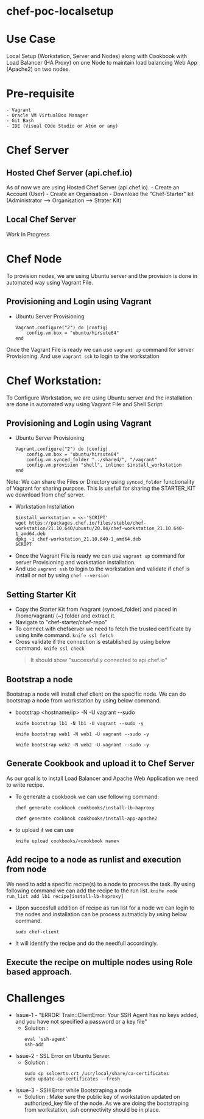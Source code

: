 # chef-poc-localsetup
# Use Case 
Local Setup (Workstation, Server and Nodes) along with Cookbook with Load Balancer (HA Proxy) on one Node to maintain load balancing Web App (Apache2) on two nodes.

# Pre-requisite
    - Vagrant
    - Oracle VM VirtualBox Manager
    - Git Bash
    - IDE (Visual COde Studio or Atom or any)

# Chef Server
## Hosted Chef Server (api.chef.io)
As of now we are using Hosted Chef Server (api.chef.io).
    - Create an Account (User)
    - Create an Organisation
    - Download the "Chef-Starter" kit (Administrator --> Organisation --> Strater Kit)
## Local Chef Server
Work In Progress

# Chef Node
To provision nodes, we are using Ubuntu server and the provision is done in automated way using Vagrant File.

## Provisioning and Login using Vagrant
-   Ubuntu Server Provisioning
    ```vagrantfile 
    Vagrant.configure("2") do |config|
        config.vm.box = "ubuntu/hirsute64"
    end
    ```
Once the Vagrant File is ready we can use ```vagrant up``` command for server Provisioning. And use ```vagrant ssh``` to login to the workstation 

# Chef Workstation:
To Configure Workstation, we are using Ubuntu server and the installation are done in automated way using Vagrant File and Shell Script.

## Provisioning and Login using Vagrant
-   Ubuntu Server Provisioning
    ```vagrantfile 
    Vagrant.configure("2") do |config|
        config.vm.box = "ubuntu/hirsute64"
        config.vm.synced_folder "../shared/", "/vagrant"
        config.vm.provision "shell", inline: $install_workstation
    end
    ```
Note: We can share the Files or Directory using ```synced_folder``` functionality of Vagrant for sharing purpose. This is usefull for sharing the STARTER_KIT we download from chef server.

- Workstation Installation
    ```shell
    $install_workstation = <<-'SCRIPT'
    wget https://packages.chef.io/files/stable/chef-workstation/21.10.640/ubuntu/20.04/chef-workstation_21.10.640-1_amd64.deb
    dpkg -i chef-workstation_21.10.640-1_amd64.deb
    SCRIPT
    ```
- Once the Vagrant File is ready we can use ```vagrant up``` command for server Provisioning and workstation installation.
- And use ```vagrant ssh``` to login to the workstation and validate if chef is install or not by using ```chef --version```

## Setting Starter Kit
- Copy the Starter Kit from /vagrant (synced_folder) and placed in /home/vagrant/ (~) folder and extract it.
- Navigate to "chef-starter/chef-repo"
- To connect with chefserver we need to fetch the trusted certificate by using knife command.
    ```knife ssl fetch```
- Cross validate if the connection is established by using below command.
    ```knife ssl check```
    > It should show "successfully connected to api.chef.io"

## Bootstrap a node
Bootstrap a node will install chef client on the specific node. We can do bootstrap a node from workstation by using below command.
-  bootstrap <hostname/ip> -N <Name to Display on Server> -U vagrant --sudo
    ```
    knife bootstrap lb1 -N lb1 -U vagrant --sudo -y
    ```
    ```
    knife bootstrap web1 -N web1 -U vagrant --sudo -y
    ```
    ```
    knife bootstrap web2 -N web2 -U vagrant --sudo -y
    ```
    
## Generate Cookbook and upload it to Chef Server
As our goal is to install Load Balancer and Apache Web Application we need to write recipe.

- To generate a cookbook we can use following command:
    ```
    chef generate cookbook cookbooks/install-lb-haproxy
    ```
    ```
    chef generate cookbook cookbooks/install-app-apache2
    ```
-  to upload it we can use
    ```
    knife upload cookbooks/<cookbook name>
    ```

## Add recipe to a  node as runlist and execution from node
We need to add a specific recipe(s) to a node to process the task. By using following command we can add the recipe to the run list.
    ```
    knife node run_list add lb1 recipe[install-lb-haproxy]
    ```
- Upon succesfull addition of recipe as run list for a node we can login to the nodes and installation can be process autmaticly by using below command.
    ```
    sudo chef-client
    ```
- It will identify the recipe and do the needfull accordingly.

## Execute the recipe on multiple nodes using Role based approach.


# Challenges
    
- Issue-1 - "ERROR: Train::ClientError: Your SSH Agent has no keys added, and you have not specified a password or a key file"
    -   Solution : 
        ```shell
        eval `ssh-agent`
        ssh-add
        ```
- Issue-2 - SSL Error on Ubuntu Server.
    -   Solution :
        ```shell
        sudo cp sslcerts.crt /usr/local/share/ca-certificates
        sudo update-ca-certificates --fresh
        ```
- Issue-3 -  SSH Error while Bootstraping a node
    -   Solution : 
        Make sure the public key of workstation updated on authorized_key file of the node. As we are doing the bootstraping from workstation, ssh connectivity should be in place.
    
